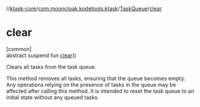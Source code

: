 //[ktask-core](../../../index.md)/[com.mooncloak.kodetools.ktask](../index.md)/[TaskQueue](index.md)/[clear](clear.md)

# clear

[common]\
abstract suspend fun [clear](clear.md)()

Clears all tasks from the task queue.

This method removes all tasks, ensuring that the queue becomes empty. Any operations relying on the presence of tasks in the queue may be affected after calling this method. It is intended to reset the task queue to an initial state without any queued tasks.
